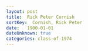 ```yaml
---
layout: post
title:  Rick Peter Cornish
sortKey:  Cornish, Rick Peter
date:   1900-01-01
dateUnknown: true
categories: class-of-1974
---
```

